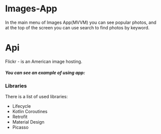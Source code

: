 # Images-App

In the main menu of Images App(MVVM) you can see popular photos, and at the top of the screen you can use search to find photos by keyword.

# Api
Flickr - is an American image hosting.

##### You can see an example of using app: 


### Libraries
There is a list of used libraries: 
- Lifecycle
- Kotlin Coroutines
- Retrofit
- Material Design
- Picasso
